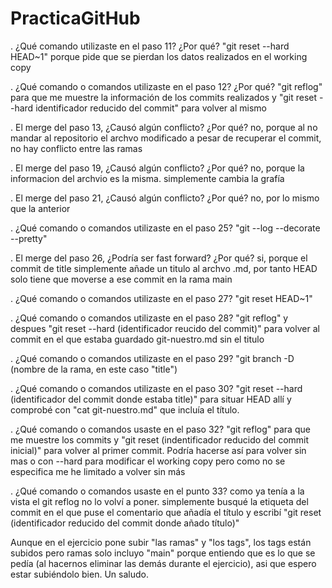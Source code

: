 # PracticaGitHub
. ¿Qué comando utilizaste en el paso 11? ¿Por qué?
    "git reset --hard HEAD~1" porque pide que se pierdan los datos realizados en el working copy

. ¿Qué comando o comandos utilizaste en el paso 12? ¿Por qué?
    "git reflog" para que me muestre la información de los commits realizados y "git reset --hard identificador reducido del commit" para volver al mismo

. El merge del paso 13, ¿Causó algún conflicto? ¿Por qué?
    no, porque al no mandar al repositorio el archvo modificado a pesar de recuperar el commit, no hay conflicto entre las ramas

. El merge del paso 19, ¿Causó algún conflicto? ¿Por qué?
    no, porque la informacion del archvio es la misma. simplemente cambia la grafía

. El merge del paso 21, ¿Causó algún conflicto? ¿Por qué?
    no, por lo mismo que la anterior

. ¿Qué comando o comandos utilizaste en el paso 25?
    "git --log --decorate --pretty"

. El merge del paso 26, ¿Podría ser fast forward? ¿Por qué?
    si, porque el commit de title simplemente añade un titulo al archvo .md, por tanto HEAD solo tiene que moverse a ese commit en la rama main

. ¿Qué comando o comandos utilizaste en el paso 27?
    "git reset HEAD~1"

. ¿Qué comando o comandos utilizaste en el paso 28?
    "git reflog" y despues "git reset --hard (identificador reucido del commit)" para volver al commit en el que estaba guardado git-nuestro.md sin el titulo

. ¿Qué comando o comandos utilizaste en el paso 29?
    "git branch -D (nombre de la rama, en este caso "title")

. ¿Qué comando o comandos utilizaste en el paso 30?
    "git reset --hard (identificador del commit donde estaba title)" para situar HEAD allí y comprobé con "cat git-nuestro.md" que incluía el título.

. ¿Qué comando o comandos usaste en el paso 32?
    "git reflog" para que me muestre los commits y "git reset (indentificador reducido del commit inicial)" para volver al primer commit. Podría hacerse así para volver sin mas o con --hard para modificar el working copy pero como no se especifica me he limitado a volver sin más

. ¿Qué comando o comandos usaste en el punto 33?
    como ya tenía a la vista el git reflog no lo volví a poner. simplemente busqué la etiqueta del commit en el que puse el comentario que añadía el título y escribí "git reset (identificador reducido del commit donde añado título)"


Aunque en el ejercicio pone subir "las ramas" y "los tags", los tags están subidos pero ramas solo incluyo "main" porque entiendo que es lo que se pedía (al hacernos eliminar las demás durante el ejercicio), asi que espero estar subiéndolo bien. Un saludo.
